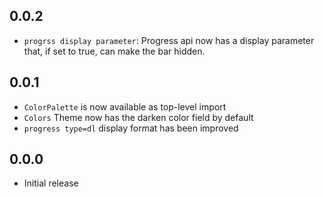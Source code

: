 ## 0.0.2
- ```progrss display parameter```: Progress api now has a display parameter that, if set to true, can make the bar hidden.
## 0.0.1
- ```ColorPalette``` is now available as top-level import
- ```Colors``` Theme now has the darken color field by default
- ```progress type=dl``` display format has been improved
## 0.0.0
- Initial release